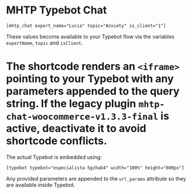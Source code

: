 # MHTP Typebot Chat
```
[mhtp_chat expert_name="Lucia" topic="Anxiety" is_client="1"]
```

These values become available to your Typebot flow via the variables
`expertName`, `topic` and `isClient`.

The shortcode renders an `<iframe>` pointing to your Typebot with any
parameters appended to the query string. If the legacy plugin
`mhtp-chat-woocommerce-v1.3.3-final` is active, deactivate it to avoid
shortcode conflicts.
=======
The actual Typebot is embedded using:

```
[typebot typebot="especialista-5gzhab4" width="100%" height="600px"]
```

Any provided parameters are appended to the `url_params` attribute so they are
available inside Typebot.
